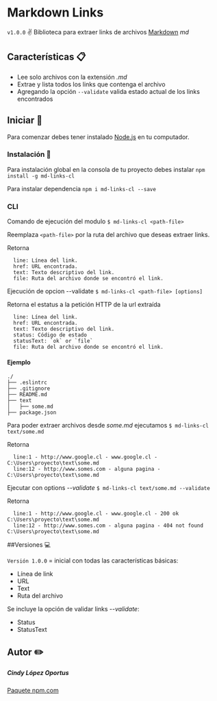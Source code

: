


# Markdown Links
`v1.0.0`
:v: Biblioteca para extraer links de archivos [Markdown](https://markdown.es/) _md_

## Características :clipboard:

- Lee solo archivos con la extensión _.md_
- Extrae y lista todos los links que contenga el archivo
- Agregando la opción `--validate` valida estado actual de los links encontrados


## Iniciar :rocket:

Para comenzar debes tener instalado [Node.js](https://nodejs.org/en/) en tu computador.

### Instalación :wrench:

Para instalación global en la consola de tu proyecto debes instalar 
`npm install -g md-links-cl`

Para instalar dependencia
`npm i md-links-cl --save`

### CLI

Comando de ejecución del modulo
`$ md-links-cl <path-file>`

Reemplaza `<path-file>` por la ruta del archivo que deseas extraer links.

Retorna
```return
  line: Línea del link.
  href: URL encontrada.
  text: Texto descriptivo del link.
  file: Ruta del archivo donde se encontró el link.
```
Ejecución de opcion --validate
`$ md-links-cl <path-file> [options]`

Retorna el estatus a la petición HTTP de la url extraída
```return
  line: Línea del link.
  href: URL encontrada.
  text: Texto descriptivo del link.
  status: Código de estado
  statusText: `ok` or `file`
  file: Ruta del archivo donde se encontró el link.
```

#### Ejemplo

```boirplate
./
├── .eslintrc
├── .gitignore
├── README.md
├── text
│   ├── some.md
├── package.json
```

Para poder extraer archivos desde _some.md_ ejecutamos
`$ md-links-cl text/some.md`

Retorna
 
```sni
  line:1 - http://www.google.cl - www.google.cl - C:\Users\proyecto\text\some.md
  line:12 - http://www.somes.com - alguna pagina - C:\Users\proyecto\text\some.md
```

Ejecutar con options _--validate_
`$ md-links-cl text/some.md --validate`

Retorna
```sni
  line:1 - http://www.google.cl - www.google.cl - 200 ok C:\Users\proyecto\text\some.md 
  line:12 - http://www.somes.com - alguna pagina - 404 not found C:\Users\proyecto\text\some.md
```

##Versiones :computer:

`Versión 1.0.0` = inicial con todas las características básicas:
  - Línea de link
  - URL
  - Text
  - Ruta del archivo

Se incluye la opción de validar links _--validate_:
  - Status
  - StatusText

## Autor :pencil2:
##### Cindy López Oportus 
[Paquete npm.com](https://www.npmjs.com/settings/cindy.oportus/packages)
	
